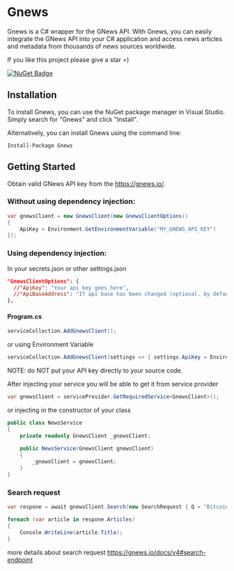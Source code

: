 # Gnews

Gnews is a C# wrapper for the GNews API. With Gnews, you can easily integrate the GNews API into your C# application and access news articles and metadata from thousands of news sources worldwide.

If you like this project please give a star =)

[![NuGet Badge](https://buildstats.info/nuget/Gnews)](https://www.nuget.org/packages/Gnews/)

## Installation

To install Gnews, you can use the NuGet package manager in Visual Studio. Simply search for "Gnews" and click "Install".

Alternatively, you can install Gnews using the command line:

```
Install-Package Gnews
```

## Getting Started

Obtain valid GNews API key from the https://gnews.io/.

### Without using dependency injection:

```c#
var gnewsClient = new GnewsClient(new GnewsClientOptions()
{
    ApiKey = Environment.GetEnvironmentVariable("MY_GNEWS_API_KEY")
});
```

### Using dependency injection:

In your secrets.json or other settings.json

```json
"GnewsClientOptions": {
  //"ApiKey": "Your api key goes here",
  //"ApiBaseAddress": "If api base has been changed (optional. by default: https://gnews.io/api/v4/)"
},
```

#### Program.cs

```c#
serviceCollection.AddGnewsClient();
```

or using Environment Variable

```c#
serviceCollection.AddGnewsClient(settings => { settings.ApiKey = Environment.GetEnvironmentVariable("MY_GNEWS_API_KEY"); });
```

NOTE: do NOT put your API key directly to your source code.

After injecting your service you will be able to get it from service provider

```c#
var gnewsClient = serviceProvider.GetRequiredService<GnewsClient>();
```

or injecting in the constructor of your class

```c#
public class NewsService
{
    private readonly GnewsClient _gnewsClient;
    
    public NewsService(GnewsClient gnewsClient)
    {
        _gnewsClient = gnewsClient;
    }
}
```

### Search request

```c#
var respone = await gnewsClient.Search(new SearchRequest { Q = "Bitcoin" });

foreach (var article in respone.Articles)
{
    Console.WriteLine(article.Title);
}
```

more details about search request https://gnews.io/docs/v4#search-endpoint

